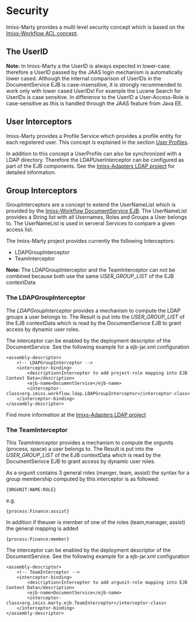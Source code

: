 # Security
Imixs-Marty provides a multi level security concept which is based on the [Imixs-Workflow ACL concept](http://www.imixs.org/doc/engine/acl.html).


## The UserID

**Note:** In Imixs-Marty a the UserID is always expected in lower-case. therefore a UserID passed by the JAAS login mechanism is automatically lower cased.
Although the internal comparison of UserIDs in the DocumentService EJB is case-insensitive, it is strongly recommended to work only with lower cased UserIDs! For example the Lucene Search for UserIDs is case sensitive. In difference to the UserID a User-Access-Role is case-sensitive as this is handled through the JAAS feature from Java EE.
  
## User Interceptors

Imixs-Marty provides a Profile Service which provides a profile entity for each registered user.  This concept is explained in the section [User Profiles](profiles.html).

In addition to this concept a UserProfile can also be synchronized with a LDAP directory. Therefore the LDAPUserInterceptor can be configured as part of the EJB components. See the [Imixs-Adapters LDAP project](https://github.com/imixs/imixs-adapters/tree/master/imixs-adapters-ldap-ejb) for detailed information. 

## Group Interceptors

GroupInterceptors are a concept to extend the UserNameList which is provided by the [Imixs-Workflow DocumentService EJB](http://www.imixs.org/doc/engine/documentservice.html). The UserNameList provides a String list with all Usernames, Roles and Groups a User belongs to. The UserNameList is used in serveral Services to compare a given access list. 

The Imixs-Marty project provides currently the following Interceptors:

* LDAPGroupInterceptor
* TeamInterceptor

**Note:** The LDAPGroupInterceptor and the TeamInterceptor can not be combined because both use the same _USER_GROUP_LIST_ of the EJB contextData 

### The LDAPGroupInterceptor 

The _LDAPGroupInterceptor_ provides a mechanism to compute the LDAP groups a user belongs to. The Result is put into the _USER_GROUP_LIST_ of the EJB contextData which is read by the DocumentSerivce EJB to grant access by dynamic user roles.

The interceptor can be enabled by the deployment descriptor of the  DocumentService. See the following example for a ejb-jar.xml configuration


	<assembly-descriptor>
		<!-- LDAPGroupInterceptor -->
		<interceptor-binding> 
		    <description>Intercepter to add project-role mapping into EJB Context Data</description> 
		    <ejb-name>DocumentService</ejb-name> 
			<interceptor-class>org.imixs.workflow.ldap.LDAPGroupInterceptor</interceptor-class> 
		</interceptor-binding>
	</assembly-descriptor>
 
Find more information at the [Imixs-Adapters LDAP project](https://github.com/imixs/imixs-adapters/tree/master/imixs-adapters-ldap-ejb) 
 

### The TeamInterceptor

This _TeamInterceptor_  provides a mechanism to compute the orgunits (process, space) a user belongs to. The Result is put into the  _USER_GROUP_LIST_ of the EJB contextData which is read by the DocumentSerivce EJB to grant access by dynamic user roles.

As a orgunit contains 3 general roles (manger, team, assist) the syntax for a group membership computed by this interceptor is as followed:
 
	{ORGUNIT:NAME:ROLE}

e.g.

	{process:Finance:assist}

In addition if theuser is member of one of the roles (team,manager, assist) the general mapping is added 
 
	{process:Finance:member}

The interceptor can be enabled by the deployment descriptor of the DocumentService. See the following example for a ejb-jar.xml configuration

	<assembly-descriptor>
		<!-- TeamInterceptor -->
		<interceptor-binding> 
		    <description>Intercepter to add orgunit-role mapping into EJB Context Data</description> 
		    <ejb-name>DocumentService</ejb-name> 
			<interceptor-class>org.imixs.marty.ejb.TeamInterceptor</interceptor-class> 
		</interceptor-binding>
	</assembly-descriptor>


